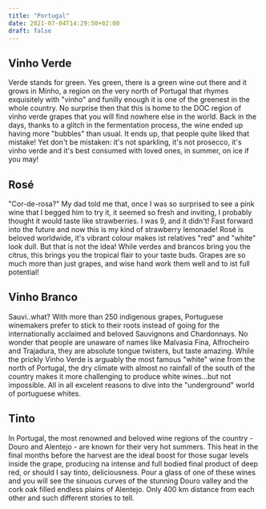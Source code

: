 ```yaml
---
title: "Portugal"
date: 2021-07-04T14:29:50+02:00
draft: false
---
```


## Vinho Verde
 
Verde stands for green. Yes green, there is a green wine out there and it grows in Minho, a region on the very north of Portugal that rhymes exquisitely with "vinho" and funilly enough it is one of the greenest in the whole country. No surprise then that this is home to the DOC region of vinho verde grapes that you will find nowhere else in the world. Back in the days, thanks to a glitch in the fermentation process, the wine ended up having more "bubbles" than usual. It ends up, that people quite liked that mistake! Yet don't be mistaken: it's not sparkling, it's not prosecco, it's vinho verde and it's best consumed with loved ones, in summer, on ice if you may!

## Rosé
 
"Cor-de-rosa?" My dad told me that,  once I was so surprised to see a pink wine that I begged him to try it, it seemed so fresh and inviting, I probably thought it would taste like strawberries. I was 9, and it didn't! Fast forward into the future and now this is my kind of strawberry lemonade! Rosé is beloved worldwide, it's vibrant colour makes ist relatives "red" and "white" look dull. But that is not the idea! While verdes and brancos bring you the citrus, this brings you the tropical flair to your taste buds. Grapes are so much more than just grapes, and wise hand work them well and to ist full potential!

## Vinho Branco
 
Sauvi..what? With more than 250 indigenous grapes, Portuguese winemakers prefer to stick to their roots instead of going for the internationally acclaimed and beloved Sauvignons and Chardonnays. No wonder that people are unaware of names like Malvasia Fina,  Alfrocheiro and Trajadura, they are absolute tongue twisters, but taste amazing. While the prickly Vinho Verde is arguably the most famous "white" wine from the north of Portugal, the dry climate with almost no rainfall of the south of the country makes it more challenging to produce white wines…but not impossible. All in all excelent reasons to dive into the "underground" world of portuguese whites.

## Tinto
 
In Portugal, the most renowned and beloved wine regions of the country - Douro and Alentejo - are known for their very hot summers. This heat in the final months before the harvest are the ideal boost for those sugar levels inside the grape, producing na intense and full bodied final product of deep red, or should I say tinto, deliciousness.
Pour a glass of one of these wines and you will see the sinuous curves of the stunning Douro valley and the cork oak filled endless plains of Alentejo. Only 400 km distance from each other and such different stories to tell.


